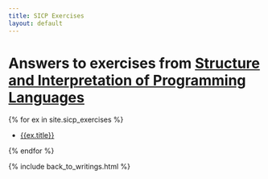 ```yaml
---
title: SICP Exercises
layout: default
---
```


# Answers to exercises from [Structure and Interpretation of Programming Languages](http://sarabander.github.io/sicp/)

{% for ex in site.sicp_exercises %}

- [{{ex.title}}]({{ex.url}})

{% endfor %}

{% include back_to_writings.html %}
